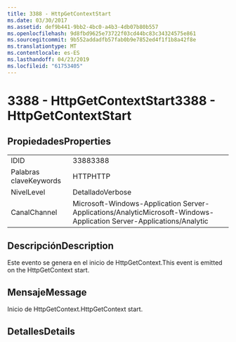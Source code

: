 ```yaml
---
title: 3388 - HttpGetContextStart
ms.date: 03/30/2017
ms.assetid: def9b441-9bb2-4bc0-a4b3-4db07b80b557
ms.openlocfilehash: 9d8fbd9625e73722f03cd44bc83c34324575e861
ms.sourcegitcommit: 9b552addadfb57fab0b9e7852ed4f1f1b8a42f8e
ms.translationtype: MT
ms.contentlocale: es-ES
ms.lasthandoff: 04/23/2019
ms.locfileid: "61753405"
---
```

# <a name="3388---httpgetcontextstart"></a><span data-ttu-id="68aa9-102">3388 - HttpGetContextStart</span><span class="sxs-lookup"><span data-stu-id="68aa9-102">3388 - HttpGetContextStart</span></span>
## <a name="properties"></a><span data-ttu-id="68aa9-103">Propiedades</span><span class="sxs-lookup"><span data-stu-id="68aa9-103">Properties</span></span>  
  
|||  
|-|-|  
|<span data-ttu-id="68aa9-104">ID</span><span class="sxs-lookup"><span data-stu-id="68aa9-104">ID</span></span>|<span data-ttu-id="68aa9-105">3388</span><span class="sxs-lookup"><span data-stu-id="68aa9-105">3388</span></span>|  
|<span data-ttu-id="68aa9-106">Palabras clave</span><span class="sxs-lookup"><span data-stu-id="68aa9-106">Keywords</span></span>|<span data-ttu-id="68aa9-107">HTTP</span><span class="sxs-lookup"><span data-stu-id="68aa9-107">HTTP</span></span>|  
|<span data-ttu-id="68aa9-108">Nivel</span><span class="sxs-lookup"><span data-stu-id="68aa9-108">Level</span></span>|<span data-ttu-id="68aa9-109">Detallado</span><span class="sxs-lookup"><span data-stu-id="68aa9-109">Verbose</span></span>|  
|<span data-ttu-id="68aa9-110">Canal</span><span class="sxs-lookup"><span data-stu-id="68aa9-110">Channel</span></span>|<span data-ttu-id="68aa9-111">Microsoft-Windows-Application Server-Applications/Analytic</span><span class="sxs-lookup"><span data-stu-id="68aa9-111">Microsoft-Windows-Application Server-Applications/Analytic</span></span>|  
  
## <a name="description"></a><span data-ttu-id="68aa9-112">Descripción</span><span class="sxs-lookup"><span data-stu-id="68aa9-112">Description</span></span>  
 <span data-ttu-id="68aa9-113">Este evento se genera en el inicio de HttpGetContext.</span><span class="sxs-lookup"><span data-stu-id="68aa9-113">This event is emitted on the HttpGetContext start.</span></span>  
  
## <a name="message"></a><span data-ttu-id="68aa9-114">Mensaje</span><span class="sxs-lookup"><span data-stu-id="68aa9-114">Message</span></span>  
 <span data-ttu-id="68aa9-115">Inicio de HttpGetContext.</span><span class="sxs-lookup"><span data-stu-id="68aa9-115">HttpGetContext start.</span></span>  
  
## <a name="details"></a><span data-ttu-id="68aa9-116">Detalles</span><span class="sxs-lookup"><span data-stu-id="68aa9-116">Details</span></span>
